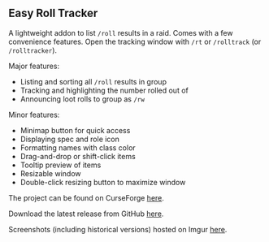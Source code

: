 Easy Roll Tracker
---

A lightweight addon to list `/roll` results in a raid.
Comes with a few convenience features. Open the tracking
window with `/rt` or `/rolltrack` (or `/rolltracker`).

Major features:
- Listing and sorting all `/roll` results in group
- Tracking and highlighting the number rolled out of
- Announcing loot rolls to group as `/rw`

Minor features:
- Minimap button for quick access
- Displaying spec and role icon
- Formatting names with class color
- Drag-and-drop or shift-click items
- Tooltip preview of items
- Resizable window
- Double-click resizing button to maximize window

The project can be found on CurseForge [here][1].

Download the latest release from GitHub [here][2].

Screenshots (including historical versions) hosted on
Imgur [here][3].

[1]: https://www.curseforge.com/wow/addons/easy-roll-tracker
[2]: https://github.com/ErythroGuild/EasyRollTracker/releases/latest
[3]: https://imgur.com/a/AZu9CpG
